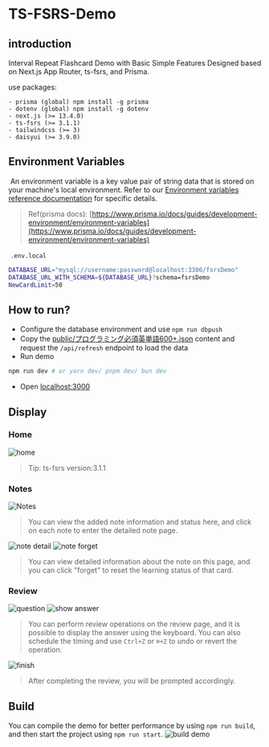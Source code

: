 # TS-FSRS-Demo

## introduction

Interval Repeat Flashcard Demo with Basic Simple Features Designed based on Next.js App Router, ts-fsrs, and Prisma.

use packages:

````
- prisma (global) npm install -g prisma
- dotenv (global) npm install -g dotenv
- next.js (>= 13.4.0)
- ts-fsrs (>= 3.1.1)
- tailwindcss (>= 3)
- daisyui (>= 3.9.0)
````

## Environment Variables

 An environment variable is a key value pair of string data that is stored on your machine's local environment. Refer to our [Environment variables reference documentation](https://www.prisma.io/docs/reference/api-reference/environment-variables-reference) for specific details.

> Ref(prisma docs): [https://www.prisma.io/docs/guides/development-environment/environment-variables](https://www.prisma.io/docs/guides/development-environment/environment-variables)

 `.env.local`  

```bash
DATABASE_URL="mysql://username:password@localhost:3306/fsrsDemo"
DATABASE_URL_WITH_SCHEMA=${DATABASE_URL}?schema=fsrsDemo
NewCardLimit=50
```

## How to run?

- Configure the database environment and use `npm run dbpush`
- Copy the [public/プログラミング必須英単語600+.json](https://github.com/ishiko732/ts-fsrs-demo/blob/main/public/%E3%83%97%E3%83%AD%E3%82%B0%E3%83%A9%E3%83%9F%E3%83%B3%E3%82%B0%E5%BF%85%E9%A0%88%E8%8B%B1%E5%8D%98%E8%AA%9E600%2B.json)  content and request the `/api/refresh` endpoint to load the data
- Run demo

```bash
npm run dev # or yarn dev/ pnpm dev/ bun dev
```

- Open [localhost:3000](http://localhost:3000)

## Display

### Home
![home](images/home.png)

> Tip: ts-fsrs version:3.1.1

### Notes
![Notes](images/notes.png)
> You can view the added note information and status here, and click on each note to enter the detailed note page.

![note detail](images/detail.png)
![note forget](images/forget.png)

> You can view detailed information about the note on this page, and you can click "forget" to reset the learning status of that card.

### Review

![question](images/question-font.png)
![show answer](images/answer.png)
> You can perform review operations on the review page, and it is possible to display the answer using the keyboard. You can also schedule the timing and use `Ctrl+Z` or `⌘+Z` to undo or revert the operation.

![finish](images/finish.png) 
> After completing the review, you will be prompted accordingly.

## Build
You can compile the demo for better performance by using `npm run build`, and then start the project using `npm run start`.
![build demo](images/build.png)
